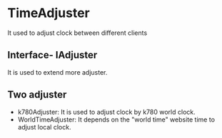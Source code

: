 # TimeAdjuster
It used to adjust clock between different clients

## Interface- IAdjuster
It is used to extend more adjuster.

## Two adjuster
 - k780Adjuster: It is used to adjust clock by k780 world clock.
 - WorldTimeAdjuster: It depends on the "world time" website time to adjust local clock. 
